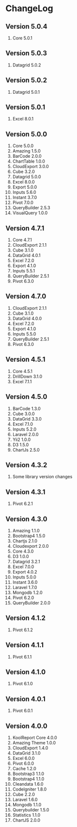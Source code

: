# ChangeLog

## Version 5.0.4

1. Core 5.0.1

## Version 5.0.3

1. Datagrid 5.0.2

## Version 5.0.2

1. Datagrid 5.0.1

## Version 5.0.1

1. Excel 8.0.1

## Version 5.0.0

1. Core 5.0.0
2. Amazing 1.5.0
3. BarCode 2.0.0 
4. ChartTable 1.0.0 
5. CloudExport 3.0.0 
6. Cube 3.2.0 
7. Datagrid 5.0.0 
8. Excel 8.0.0 
9. Export 5.0.0 
10. Inputs 5.6.0 
11. Instant 3.7.0 
12. Pivot 7.0.0 
13. QueryBuilder 2.5.3
14. VisualQuery 1.0.0

## Version 4.7.1

1. Core 4.7.1
2. CloudExport 2.1.1
3. Cube 3.1.0
4. DataGrid 4.0.1
5. Excel 7.2.0
6. Export 4.1.0
7. Inputs 5.5.1
8. QueryBuilder 2.5.1
9. Pivot 6.3.0

## Version 4.7.0

1. CloudExport 2.1.1
2. Cube 3.1.0
3. DataGrid 4.0.0
4. Excel 7.2.0
5. Export 4.1.0
6. Inputs 5.5.0
7. QueryBuilder 2.5.1
8. Pivot 6.3.0

## Version 4.5.1

1. Core 4.5.1
2. DrillDown 3.1.0
3. Excel 7.1.1

## Version 4.5.0

1. BarCode 1.3.0
2. Cube 3.0.0
3. DataGrid 3.3.0
4. Excel 7.1.0
5. Inputs 5.2.0
6. Laravel 2.0.0
7. Yii2 1.0.0
8. D3 1.5.0
9. ChartJs 2.5.0


## Version 4.3.2

1. Some library version changes

## Version 4.3.1

1. Pivot 6.2.1

## Version 4.3.0

1. Amazing 1.1.0
2. Bootstrap4 1.5.0
3. Chartjs 2.1.0
4. Cloudexport 2.0.0
5. Core 4.3.0
6. D3 1.0.0
7. Datagrid 3.2.1
8. Excel 7.0.0
9. Export 4.0.2
10. Inputs 5.0.0
11. Instant 3.6.0
12. Laravel 1.7.0
13. Mongodb 1.2.0
14. Pivot 6.2.0
15. QueryBuilder 2.0.0

## Version 4.1.2

1. Pivot 6.1.2

## Version 4.1.1

1. Pivot 6.1.1

## Version 4.1.0

1. Pivot 6.1.0

## Version 4.0.1

1. Pivot 6.0.1

## Version 4.0.0

1. KoolReport Core 4.0.0
2. Amazing Theme 1.0.0
3. CloudExport 1.4.0
4. DataGrid 3.1.0
5. Excel 6.0.0
6. Pivot 6.0.0
8. Cache 1.2.0
9. Bootstrap3 1.1.0
10. Bootstrap4 1.1.0
11. Cleandata 1.6.0
12. CodeIgniter 1.8.0
13. Cube 2.2.0
14. Laravel 1.6.0
15. Mongodb 1.1.0
16. Querybuilder 1.5.0
17. Statistics 1.1.0
18. ChartJS 2.0.0
